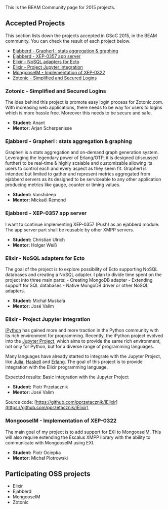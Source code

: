 This is the BEAM Community page for 2015 projects.

## Accepted Projects

This section lists down the projects accepted in GSoC 2015, in the BEAM community. You can check the result of each project below.

* [Ejabberd - Grapherl : stats aggregation & graphing](#ejabberd---grapherl--stats-aggregation--graphing)
* [Ejabberd - XEP-0357 app server](#ejabberd---xep-0357-app-server)
* [Elixir - NoSQL adapters for Ecto](#elixir---nosql-adapters-for-ecto)
* [Elixir - Project Jupyter integration](#elixir---project-jupyter-integration)
* [MongooseIM - Implementation of XEP-0322](#mongooseim---implementation-of-xep-0322)
* [Zotonic - Simplified and Secured Logins](#zotonic---simplified-and-secured-logins)

### Zotonic - Simplified and Secured Logins

The idea behind this project is promote easy login process for
Zotonic.com. With increasing web applications, there needs to be way
for users to logins which is more hassle free. Moreover this needs to
be secure and safe.

* **Student:** Anant
* **Mentor:** Arjan Scherpenisse


### Ejabberd - Grapherl : stats aggregation & graphing

Grapherl is a stats aggregation and on-demand graph generation
system. Leveraging the legendary power of Erlang/OTP, it is designed
(discussed further) to be real-time & highly scalable and customizable
allowing its users to control each and every aspect as they seem
fit. Grapherl is intended but limited to gather and represent metrics
aggregated from ejabberd servers as its designed to be serviceable to
any other application producing metrics like gauge, counter or timing
values.

* **Student:** Vanshdeep
* **Mentor:** Mickaël Rémond


### Ejabberd - XEP-0357 app server

I want to continue implementing XEP-0357 (Push) as an ejabberd
module. The app server part shall be reusable by other XMPP servers.

* **Student:** Christian Ulrich
* **Mentor:** Holger Weiß


### Elixir - NoSQL adapters for Ecto

The goal of the project is to explore possibility of Ecto supporting
NoSQL databases and creating a NoSQL adapter. I plan to divide time
spent on the project into three main parts: - Creating MongoDB
adapter - Extending support for SQL databases - Native MongoDB driver
or other NoSQL adapters.

* **Student:** Michał Muskała
* **Mentor:** José Valim


### Elixir - Project Jupyter integration

[iPython](http://ipython.org/) has gained more and more traction in the Python community with its rich environment for programming. Recently, the iPython project evolved into the [Jupyter Project](https://github.com/beamcommunity/beamcommunity.github.com/wiki/jupyter.org), which aims to provide the same rich environment, not only for Python, but for a diverse range of programming languages.

Many languages have already started to integrate with the Jupyter Project, like [Julia](https://github.com/JuliaLang/IJulia.jl), [Haskell](https://github.com/gibiansky/IHaskell) and [Erlang](https://github.com/robbielynch/ierlang). The goal of this project is to provide integration with the Elixir programming language.

Expected results: Basic integration with the Jupyter Project

* **Student:** Piotr Przetacznik
* **Mentor:** José Valim

Source code: [https://github.com/pprzetacznik/IElixir](https://github.com/pprzetacznik/IElixir)


### MongooseIM - Implementation of XEP-0322

The main goal of my project is to add support for EXI to
MongooseIM. This will also require extending the Escalus XMPP library
with the ability to communicate with MongooseIM using EXI.

* **Student:** Piotr Ociepka
* **Mentor:** Michał Piotrowski


## Participating OSS projects

* Elixir
* Ejabberd
* MongooseIM
* Zotonic
